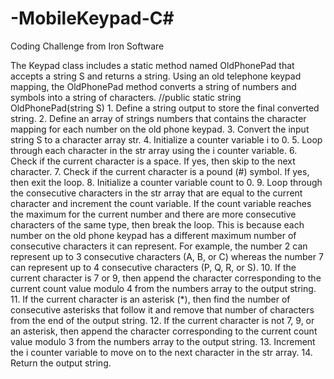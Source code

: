 # -MobileKeypad-C#
Coding Challenge from Iron Software 


The Keypad class includes a static method named OldPhonePad that accepts a string S and returns a string. Using an old telephone keypad mapping, the OldPhonePad method converts a string of numbers and symbols into a string of characters.
//public static string OldPhonePad(string S)
	1.	Define a string output to store the final converted string.
	2.	Define an array of strings numbers that contains the character mapping for each number on the old phone keypad.
	3.	Convert the input string S to a character array str.
	4.	Initialize a counter variable i to 0.
	5.	Loop through each character in the str array using the i counter variable.
	6.	Check if the current character is a space. If yes, then skip to the next character.
	7.	Check if the current character is a pound (#) symbol. If yes, then exit the loop.
	8.	Initialize a counter variable count to 0.
	9.	Loop through the consecutive characters in the str array that are equal to the current character and increment the count variable. If the count variable reaches the maximum for the current number and there are more consecutive characters of the same type, then break the loop. This is because each number on the old phone keypad has a different maximum number of consecutive characters it can represent. For example, the number 2 can represent up to 3 consecutive characters (A, B, or C) whereas the number 7 can represent up to 4 consecutive characters (P, Q, R, or S).
	10.	If the current character is 7 or 9, then append the character corresponding to the current count value modulo 4 from the numbers array to the output string.
	11.	If the current character is an asterisk (*), then find the number of consecutive asterisks that follow it and remove that number of characters from the end of the output string.
	12.	If the current character is not 7, 9, or an asterisk, then append the character corresponding to the current count value modulo 3 from the numbers array to the output string.
	13.	Increment the i counter variable to move on to the next character in the str array.
	14.	Return the output string.
